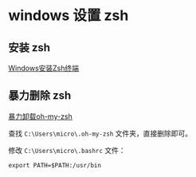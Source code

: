 # windows 设置 zsh

## 安装 zsh

[Windows安装Zsh终端](https://juejin.cn/post/7229507721795993661)

## 暴力删除 zsh

[暴力卸载oh-my-zsh](https://blog.csdn.net/m0_65485230/article/details/135651891)

查找 `C:\Users\micro\.oh-my-zsh` 文件夹，直接删除即可。

修改 `C:\Users\micro\.bashrc` 文件：

```txt
export PATH=$PATH:/usr/bin
```
